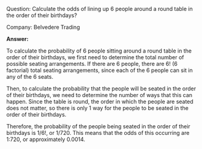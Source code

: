 Question: Calculate the odds of lining up 6 people around a round table in the order of their birthdays?

Company: Belvedere Trading 

**Answer:**

To calculate the probability of 6 people sitting around a round table in the order of their birthdays, we first need to determine the total number of possible seating arrangements. If there are 6 people, there are 6! (6 factorial) total seating arrangements, since each of the 6 people can sit in any of the 6 seats.

Then, to calculate the probability that the people will be seated in the order of their birthdays, we need to determine the number of ways that this can happen. Since the table is round, the order in which the people are seated does not matter, so there is only 1 way for the people to be seated in the order of their birthdays.

Therefore, the probability of the people being seated in the order of their birthdays is 1/6!, or 1/720. This means that the odds of this occurring are 1:720, or approximately 0.0014.